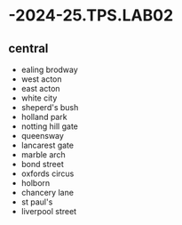 # -2024-25.TPS.LAB02
## central
- ealing brodway
- west acton
- east acton
- white city
- sheperd's bush
- holland park
- notting hill gate
- queensway
- lancarest gate
- marble arch
- bond street
- oxfords circus
- holborn
- chancery lane
- st paul's
- liverpool street